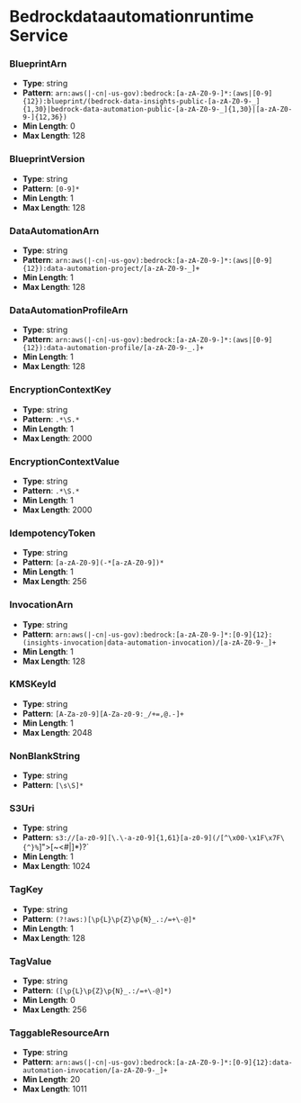 # Bedrockdataautomationruntime Service

### BlueprintArn
- **Type**: string
- **Pattern**: `arn:aws(|-cn|-us-gov):bedrock:[a-zA-Z0-9-]*:(aws|[0-9]{12}):blueprint/(bedrock-data-insights-public-[a-zA-Z0-9-_]{1,30}|bedrock-data-automation-public-[a-zA-Z0-9-_]{1,30}|[a-zA-Z0-9-]{12,36})`
- **Min Length**: 0
- **Max Length**: 128

### BlueprintVersion
- **Type**: string
- **Pattern**: `[0-9]*`
- **Min Length**: 1
- **Max Length**: 128

### DataAutomationArn
- **Type**: string
- **Pattern**: `arn:aws(|-cn|-us-gov):bedrock:[a-zA-Z0-9-]*:(aws|[0-9]{12}):data-automation-project/[a-zA-Z0-9-_]+`
- **Min Length**: 1
- **Max Length**: 128

### DataAutomationProfileArn
- **Type**: string
- **Pattern**: `arn:aws(|-cn|-us-gov):bedrock:[a-zA-Z0-9-]*:(aws|[0-9]{12}):data-automation-profile/[a-zA-Z0-9-_.]+`
- **Min Length**: 1
- **Max Length**: 128

### EncryptionContextKey
- **Type**: string
- **Pattern**: `.*\S.*`
- **Min Length**: 1
- **Max Length**: 2000

### EncryptionContextValue
- **Type**: string
- **Pattern**: `.*\S.*`
- **Min Length**: 1
- **Max Length**: 2000

### IdempotencyToken
- **Type**: string
- **Pattern**: `[a-zA-Z0-9](-*[a-zA-Z0-9])*`
- **Min Length**: 1
- **Max Length**: 256

### InvocationArn
- **Type**: string
- **Pattern**: `arn:aws(|-cn|-us-gov):bedrock:[a-zA-Z0-9-]*:[0-9]{12}:(insights-invocation|data-automation-invocation)/[a-zA-Z0-9-_]+`
- **Min Length**: 1
- **Max Length**: 128

### KMSKeyId
- **Type**: string
- **Pattern**: `[A-Za-z0-9][A-Za-z0-9:_/+=,@.-]+`
- **Min Length**: 1
- **Max Length**: 2048

### NonBlankString
- **Type**: string
- **Pattern**: `[\s\S]*`

### S3Uri
- **Type**: string
- **Pattern**: `s3://[a-z0-9][\.\-a-z0-9]{1,61}[a-z0-9](/[^\x00-\x1F\x7F\{^}%`\]">\[~<#|]*)?`
- **Min Length**: 1
- **Max Length**: 1024

### TagKey
- **Type**: string
- **Pattern**: `(?!aws:)[\p{L}\p{Z}\p{N}_.:/=+\-@]*`
- **Min Length**: 1
- **Max Length**: 128

### TagValue
- **Type**: string
- **Pattern**: `([\p{L}\p{Z}\p{N}_.:/=+\-@]*)`
- **Min Length**: 0
- **Max Length**: 256

### TaggableResourceArn
- **Type**: string
- **Pattern**: `arn:aws(|-cn|-us-gov):bedrock:[a-zA-Z0-9-]*:[0-9]{12}:data-automation-invocation/[a-zA-Z0-9-_]+`
- **Min Length**: 20
- **Max Length**: 1011

